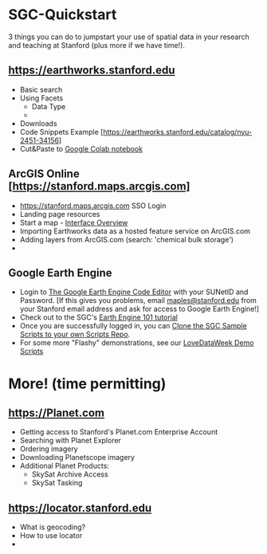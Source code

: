 # SGC-Quickstart

 3 things you can do to jumpstart your use of spatial data in your research and teaching at Stanford (plus more if we have time!). 

## https://earthworks.stanford.edu 

* Basic search
* Using Facets
  * Data Type
  * 
* Downloads
* Code Snippets Example [https://earthworks.stanford.edu/catalog/nyu-2451-34156]
* Cut&Paste to [Google Colab notebook](https://colab.research.google.com)

## ArcGIS Online [https://stanford.maps.arcgis.com]

* https://stanford.maps.arcgis.com SSO Login
* Landing page resources
* Start a map - [Interface Overview](https://resource.esriuk.com/blog/moving-on-from-arcgis-map-viewer-classic/)
* Importing Earthworks data as a hosted feature service on ArcGIS.com
* Adding layers from ArcGIS.com (search: 'chemical bulk storage')
* 

## Google Earth Engine

* Login to [The Google Earth Engine Code Editor](https://code.earthengine.google.com/) with your SUNetID and Password. [If this gives you problems, email maples@stanford.edu from your Stanford email address and ask for access to Google Earth Engine!]
* Check out to the SGC's [Earth Engine 101 tutorial](https://arcg.is/0DmS590)
* Once you are successfully logged in, you can [Clone the SGC Sample Scripts to your own Scripts Repo](https://arcg.is/0DmS590).
* For some more "Flashy" demonstrations, see our [LoveDataWeek Demo Scripts](https://code.earthengine.google.com/?accept_repo=users/maplesstanford/LoveData23SampleScripts)

# More! (time permitting)
## https://Planet.com 

* Getting access to Stanford's Planet.com Enterprise Account
* Searching with Planet Explorer
* Ordering imagery 
* Downloading Planetscope imagery
* Additional Planet Products:
  * SkySat Archive Access
  * SkySat Tasking

## https://locator.stanford.edu
* What is geocoding?
* How to use locator
* 

